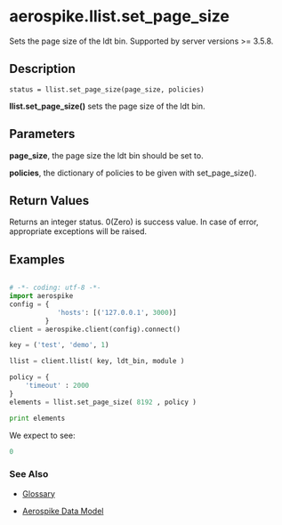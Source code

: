 
# aerospike.llist.set_page_size
Sets the page size of the ldt bin.
Supported by server versions >= 3.5.8.

## Description

```
status = llist.set_page_size(page_size, policies)
```
**llist.set_page_size()** sets the page size of the ldt bin.

## Parameters

**page_size**, the page size the ldt bin should be set to.

**policies**, the dictionary of policies to be given with set_page_size().

## Return Values
Returns an integer status. 0(Zero) is success value. In case of error, appropriate exceptions will be raised.

## Examples

```python

# -*- coding: utf-8 -*-
import aerospike
config = {
            'hosts': [('127.0.0.1', 3000)]
         }
client = aerospike.client(config).connect()

key = ('test', 'demo', 1)

llist = client.llist( key, ldt_bin, module )

policy = {
    'timeout' : 2000
}
elements = llist.set_page_size( 8192 , policy )

print elements


```

We expect to see:

```python
0
```



### See Also



- [Glossary](http://www.aerospike.com/docs/guide/glossary.html)

- [Aerospike Data Model](http://www.aerospike.com/docs/architecture/data-model.html)
